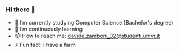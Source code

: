 ### Hi there 👋

- 🔭 I’m currently studying Computer Science (Bachelor's degree)
- 🌱 I’m continuously learning
- 📫 How to reach me: davide.zamboni_02@studenti.univr.it
- ⚡ Fun fact: I have a farm
